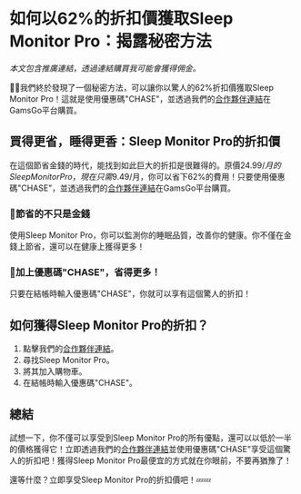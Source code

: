 # 如何以62%的折扣價獲取Sleep Monitor Pro：揭露秘密方法

*本文包含推廣連結，透過連結購買我可能會獲得佣金。*

🎉🎉我們終於發現了一個秘密方法，可以讓你以驚人的62%折扣價獲取Sleep Monitor Pro！這就是使用優惠碼"CHASE"，並透過我們的[合作夥伴連結](https://www.gamsgo.com/partner/ykeX7B)在GamsGo平台購買。

## 買得更省，睡得更香：Sleep Monitor Pro的折扣價

在這個節省金錢的時代，能找到如此巨大的折扣是很難得的。原價$24.99/月的Sleep Monitor Pro，現在只需$9.49/月，你可以省下62%的費用！只要使用優惠碼"CHASE"，並透過我們的[合作夥伴連結](https://www.gamsgo.com/partner/ykeX7B)在GamsGo平台購買。

### 💸節省的不只是金錢

使用Sleep Monitor Pro，你可以監測你的睡眠品質，改善你的健康。你不僅在金錢上節省，還可以在健康上獲得更多！

### 🎁加上優惠碼"CHASE"，省得更多！

只要在結帳時輸入優惠碼"CHASE"，你就可以享有這個驚人的折扣！

## 如何獲得Sleep Monitor Pro的折扣？

1. 點擊我們的[合作夥伴連結](https://www.gamsgo.com/partner/ykeX7B)。
2. 尋找Sleep Monitor Pro。
3. 將其加入購物車。
4. 在結帳時輸入優惠碼"CHASE"。

## 總結

試想一下，你不僅可以享受到Sleep Monitor Pro的所有優點，還可以以低於一半的價格獲得它！立即透過我們的[合作夥伴連結](https://www.gamsgo.com/partner/ykeX7B)並使用優惠碼"CHASE"享受這個驚人的折扣吧！獲得Sleep Monitor Pro最便宜的方式就在你眼前，不要再猶豫了！

還等什麼？立即享受Sleep Monitor Pro的折扣價吧！💤💤
